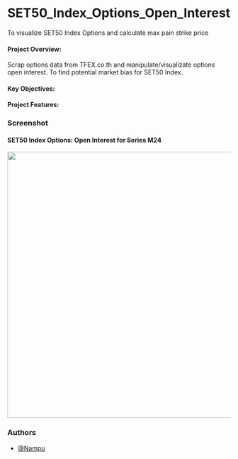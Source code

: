 # SET50_Index_Options_Open_Interest
To visualize SET50 Index Options and calculate max pain strike price

#### Project Overview:
Scrap options data from TFEX.co.th and manipulate/visualizate options open interest. To find potential market bias for SET50 Index.

#### Key Objectives:

#### Project Features:

### Screenshot
#### SET50 Index Options: Open Interest for Series M24
<img src="(https://github.com/SamapanThongmee/SET50_Index_Options_Open_Interest/blob/main/SET50_Index_Options_Series_M24.png)" height="600" width="1200" >

### Authors

- [@Nampu](https://github.com/SamapanThongmee)
